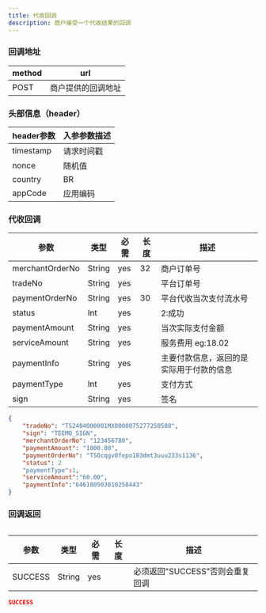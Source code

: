 ```yaml
---
title: 代收回调
description: 商户接受一个代收结果的回调
---
```


### 回调地址

| method | url                |
| ------ | ------------------ |
| POST   | 商户提供的回调地址 |


### 头部信息（header）

| header参数 | 入参参数描述 |
|----------|--------|
| timestamp | 请求时间戳  |
| nonce    | 随机值    |
| country  | BR     |
| appCode  | 应用编码   |

### 代收回调

| 参数              | 类型     | 必需 | 长度  | 描述             |
|-----------------|--------| ---- |-----|----------------|
| merchantOrderNo | String | yes  | 32  | 商户订单号          |
| tradeNo         | String | yes  |     | 平台订单号          |
| paymentOrderNo  | String | yes  | 30  | 平台代收当次支付流水号    |
| status          | Int    | yes  |     | 2:成功           |
| paymentAmount   | String | yes   |     | 当次实际支付金额       |
| serviceAmount   | String | yes   |     | 服务费用  eg:18.02 |
| paymentInfo     | String | yes   |     | 主要付款信息，返回的是实际用于付款的信息           |
| paymentType     | Int | yes   |     | 支付方式           |
| sign            | String | yes  |     | 签名             |

```json title=回调示例
{
    "tradeNo": "TS2404000001MX0000075277250508",
    "sign": "TEEMO_SIGN",
    "merchantOrderNo": "123456780",
    "paymentAmount": "1000.00",
    "paymentOrderNo": "TSOcqgv0fepo103dmt3uuu233s1136",
    "status": 2
    "paymentType":1,
    "serviceAmount":"60.00",
    "paymentInfo":"646180503010250443"
}

```

### 回调返回

<Table
  thead={["字段", "类型", "必需", "描述"]}
  tbody={[["SUCCESS", "String", "yes", '必须返回"SUCCESS"否则会重复回调']]}
/>

| 参数    | 类型   | 必需 | 长度 | 描述                            |
| ------- | ------ | ---- | ---- | ------------------------------- |
| SUCCESS | String | yes  |      | 必须返回"SUCCESS"否则会重复回调 |

```json title=回调示例
SUCCESS
```

